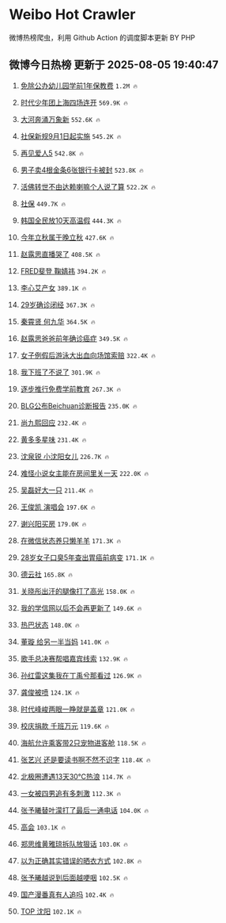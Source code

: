 # Weibo Hot Crawler 



微博热榜爬虫，利用 Github Action 的调度脚本更新 BY PHP 


## 微博今日热榜 更新于 2025-08-05 19:40:47 
1. [免除公办幼儿园学前1年保教费](https://s.weibo.com/weibo?q=%23%E5%85%8D%E9%99%A4%E5%85%AC%E5%8A%9E%E5%B9%BC%E5%84%BF%E5%9B%AD%E5%AD%A6%E5%89%8D1%E5%B9%B4%E4%BF%9D%E6%95%99%E8%B4%B9%23&t=31&band_rank=1&Refer=top) `1.2M 🔥` 

1. [时代少年团上海四场连开](https://s.weibo.com/weibo?q=%E6%97%B6%E4%BB%A3%E5%B0%91%E5%B9%B4%E5%9B%A2%E4%B8%8A%E6%B5%B7%E5%9B%9B%E5%9C%BA%E8%BF%9E%E5%BC%80&t=31&band_rank=2&Refer=top) `569.9K 🔥` 

1. [大河奔涌万象新](https://s.weibo.com/weibo?q=%23%E5%A4%A7%E6%B2%B3%E5%A5%94%E6%B6%8C%E4%B8%87%E8%B1%A1%E6%96%B0%23&t=31&band_rank=3&Refer=top) `552.6K 🔥` 

1. [社保新规9月1日起实施](https://s.weibo.com/weibo?q=%23%E7%A4%BE%E4%BF%9D%E6%96%B0%E8%A7%849%E6%9C%881%E6%97%A5%E8%B5%B7%E5%AE%9E%E6%96%BD%23&t=31&band_rank=4&Refer=top) `545.2K 🔥` 

1. [再见爱人5](https://s.weibo.com/weibo?q=%E5%86%8D%E8%A7%81%E7%88%B1%E4%BA%BA5&t=31&band_rank=5&Refer=top) `542.8K 🔥` 

1. [男子卖4根金条6张银行卡被封](https://s.weibo.com/weibo?q=%23%E7%94%B7%E5%AD%90%E5%8D%964%E6%A0%B9%E9%87%91%E6%9D%A16%E5%BC%A0%E9%93%B6%E8%A1%8C%E5%8D%A1%E8%A2%AB%E5%B0%81%23&t=31&band_rank=6&Refer=top) `523.8K 🔥` 

1. [活佛转世不由达赖喇嘛个人说了算](https://s.weibo.com/weibo?q=%23%E6%B4%BB%E4%BD%9B%E8%BD%AC%E4%B8%96%E4%B8%8D%E7%94%B1%E8%BE%BE%E8%B5%96%E5%96%87%E5%98%9B%E4%B8%AA%E4%BA%BA%E8%AF%B4%E4%BA%86%E7%AE%97%23&t=31&band_rank=7&Refer=top) `522.2K 🔥` 

1. [社保](https://s.weibo.com/weibo?q=%E7%A4%BE%E4%BF%9D&t=31&band_rank=8&Refer=top) `449.7K 🔥` 

1. [韩国全民放10天高温假](https://s.weibo.com/weibo?q=%E9%9F%A9%E5%9B%BD%E5%85%A8%E6%B0%91%E6%94%BE10%E5%A4%A9%E9%AB%98%E6%B8%A9%E5%81%87&t=31&band_rank=9&Refer=top) `444.3K 🔥` 

1. [今年立秋属于晚立秋](https://s.weibo.com/weibo?q=%23%E4%BB%8A%E5%B9%B4%E7%AB%8B%E7%A7%8B%E5%B1%9E%E4%BA%8E%E6%99%9A%E7%AB%8B%E7%A7%8B%23&t=31&band_rank=10&Refer=top) `427.6K 🔥` 

1. [赵露思直播哭了](https://s.weibo.com/weibo?q=%E8%B5%B5%E9%9C%B2%E6%80%9D%E7%9B%B4%E6%92%AD%E5%93%AD%E4%BA%86&t=31&band_rank=11&Refer=top) `408.5K 🔥` 

1. [FRED斐登 鞠婧祎](https://s.weibo.com/weibo?q=FRED%E6%96%90%E7%99%BB%20%E9%9E%A0%E5%A9%A7%E7%A5%8E&t=31&band_rank=12&Refer=top) `394.2K 🔥` 

1. [李心艾产女](https://s.weibo.com/weibo?q=%E6%9D%8E%E5%BF%83%E8%89%BE%E4%BA%A7%E5%A5%B3&t=31&band_rank=13&Refer=top) `389.1K 🔥` 

1. [29岁确诊闭经](https://s.weibo.com/weibo?q=29%E5%B2%81%E7%A1%AE%E8%AF%8A%E9%97%AD%E7%BB%8F&t=31&band_rank=14&Refer=top) `367.3K 🔥` 

1. [秦霄贤 何九华](https://s.weibo.com/weibo?q=%E7%A7%A6%E9%9C%84%E8%B4%A4%20%E4%BD%95%E4%B9%9D%E5%8D%8E&t=31&band_rank=15&Refer=top) `364.5K 🔥` 

1. [赵露思爸爸前年确诊癌症](https://s.weibo.com/weibo?q=%23%E8%B5%B5%E9%9C%B2%E6%80%9D%E7%88%B8%E7%88%B8%E5%89%8D%E5%B9%B4%E7%A1%AE%E8%AF%8A%E7%99%8C%E7%97%87%23&t=31&band_rank=16&Refer=top) `349.5K 🔥` 

1. [女子例假后游泳大出血向场馆索赔](https://s.weibo.com/weibo?q=%23%E5%A5%B3%E5%AD%90%E4%BE%8B%E5%81%87%E5%90%8E%E6%B8%B8%E6%B3%B3%E5%A4%A7%E5%87%BA%E8%A1%80%E5%90%91%E5%9C%BA%E9%A6%86%E7%B4%A2%E8%B5%94%23&t=31&band_rank=17&Refer=top) `322.4K 🔥` 

1. [我下班了不说了](https://s.weibo.com/weibo?q=%E6%88%91%E4%B8%8B%E7%8F%AD%E4%BA%86%E4%B8%8D%E8%AF%B4%E4%BA%86&t=31&band_rank=18&Refer=top) `301.9K 🔥` 

1. [逐步推行免费学前教育](https://s.weibo.com/weibo?q=%23%E9%80%90%E6%AD%A5%E6%8E%A8%E8%A1%8C%E5%85%8D%E8%B4%B9%E5%AD%A6%E5%89%8D%E6%95%99%E8%82%B2%23&t=31&band_rank=19&Refer=top) `267.3K 🔥` 

1. [BLG公布Beichuan诊断报告](https://s.weibo.com/weibo?q=BLG%E5%85%AC%E5%B8%83Beichuan%E8%AF%8A%E6%96%AD%E6%8A%A5%E5%91%8A&t=31&band_rank=20&Refer=top) `235.0K 🔥` 

1. [尚九熙回应](https://s.weibo.com/weibo?q=%E5%B0%9A%E4%B9%9D%E7%86%99%E5%9B%9E%E5%BA%94&t=31&band_rank=21&Refer=top) `232.4K 🔥` 

1. [黄多多星味](https://s.weibo.com/weibo?q=%23%E9%BB%84%E5%A4%9A%E5%A4%9A%E6%98%9F%E5%91%B3%23&t=31&band_rank=22&Refer=top) `231.4K 🔥` 

1. [沈泉锐 小沈阳女儿](https://s.weibo.com/weibo?q=%E6%B2%88%E6%B3%89%E9%94%90%20%E5%B0%8F%E6%B2%88%E9%98%B3%E5%A5%B3%E5%84%BF&t=31&band_rank=23&Refer=top) `226.7K 🔥` 

1. [难怪小说女主能在房间里关一天](https://s.weibo.com/weibo?q=%E9%9A%BE%E6%80%AA%E5%B0%8F%E8%AF%B4%E5%A5%B3%E4%B8%BB%E8%83%BD%E5%9C%A8%E6%88%BF%E9%97%B4%E9%87%8C%E5%85%B3%E4%B8%80%E5%A4%A9&t=31&band_rank=24&Refer=top) `222.0K 🔥` 

1. [吴磊好大一只](https://s.weibo.com/weibo?q=%E5%90%B4%E7%A3%8A%E5%A5%BD%E5%A4%A7%E4%B8%80%E5%8F%AA&t=31&band_rank=25&Refer=top) `211.4K 🔥` 

1. [王俊凯 演唱会](https://s.weibo.com/weibo?q=%E7%8E%8B%E4%BF%8A%E5%87%AF%20%E6%BC%94%E5%94%B1%E4%BC%9A&t=31&band_rank=26&Refer=top) `197.6K 🔥` 

1. [谢兴阳买房](https://s.weibo.com/weibo?q=%E8%B0%A2%E5%85%B4%E9%98%B3%E4%B9%B0%E6%88%BF&t=31&band_rank=27&Refer=top) `179.0K 🔥` 

1. [在微信状态养只懒羊羊](https://s.weibo.com/weibo?q=%E5%9C%A8%E5%BE%AE%E4%BF%A1%E7%8A%B6%E6%80%81%E5%85%BB%E5%8F%AA%E6%87%92%E7%BE%8A%E7%BE%8A&t=31&band_rank=28&Refer=top) `171.3K 🔥` 

1. [28岁女子口臭5年查出胃癌前病变](https://s.weibo.com/weibo?q=%2328%E5%B2%81%E5%A5%B3%E5%AD%90%E5%8F%A3%E8%87%AD5%E5%B9%B4%E6%9F%A5%E5%87%BA%E8%83%83%E7%99%8C%E5%89%8D%E7%97%85%E5%8F%98%23&t=31&band_rank=29&Refer=top) `171.1K 🔥` 

1. [德云社](https://s.weibo.com/weibo?q=%E5%BE%B7%E4%BA%91%E7%A4%BE&t=31&band_rank=30&Refer=top) `165.8K 🔥` 

1. [关晓彤出汗的腿像打了高光](https://s.weibo.com/weibo?q=%E5%85%B3%E6%99%93%E5%BD%A4%E5%87%BA%E6%B1%97%E7%9A%84%E8%85%BF%E5%83%8F%E6%89%93%E4%BA%86%E9%AB%98%E5%85%89&t=31&band_rank=31&Refer=top) `158.0K 🔥` 

1. [我的学信网以后不会再更新了](https://s.weibo.com/weibo?q=%E6%88%91%E7%9A%84%E5%AD%A6%E4%BF%A1%E7%BD%91%E4%BB%A5%E5%90%8E%E4%B8%8D%E4%BC%9A%E5%86%8D%E6%9B%B4%E6%96%B0%E4%BA%86&t=31&band_rank=32&Refer=top) `149.6K 🔥` 

1. [热巴状态](https://s.weibo.com/weibo?q=%23%E7%83%AD%E5%B7%B4%E7%8A%B6%E6%80%81%23&t=31&band_rank=33&Refer=top) `148.0K 🔥` 

1. [董璇 给另一半当妈](https://s.weibo.com/weibo?q=%E8%91%A3%E7%92%87%20%E7%BB%99%E5%8F%A6%E4%B8%80%E5%8D%8A%E5%BD%93%E5%A6%88&t=31&band_rank=34&Refer=top) `141.0K 🔥` 

1. [歌手总决赛帮唱嘉宾线索](https://s.weibo.com/weibo?q=%23%E6%AD%8C%E6%89%8B%E6%80%BB%E5%86%B3%E8%B5%9B%E5%B8%AE%E5%94%B1%E5%98%89%E5%AE%BE%E7%BA%BF%E7%B4%A2%23&t=31&band_rank=35&Refer=top) `132.9K 🔥` 

1. [孙红雷这集我在丁禹兮那看过](https://s.weibo.com/weibo?q=%E5%AD%99%E7%BA%A2%E9%9B%B7%E8%BF%99%E9%9B%86%E6%88%91%E5%9C%A8%E4%B8%81%E7%A6%B9%E5%85%AE%E9%82%A3%E7%9C%8B%E8%BF%87&t=31&band_rank=36&Refer=top) `126.9K 🔥` 

1. [龚俊被喷](https://s.weibo.com/weibo?q=%E9%BE%9A%E4%BF%8A%E8%A2%AB%E5%96%B7&t=31&band_rank=37&Refer=top) `124.1K 🔥` 

1. [时代峰峻两眼一睁就是盖章](https://s.weibo.com/weibo?q=%E6%97%B6%E4%BB%A3%E5%B3%B0%E5%B3%BB%E4%B8%A4%E7%9C%BC%E4%B8%80%E7%9D%81%E5%B0%B1%E6%98%AF%E7%9B%96%E7%AB%A0&t=31&band_rank=38&Refer=top) `121.0K 🔥` 

1. [校庆捐款 千班万元](https://s.weibo.com/weibo?q=%E6%A0%A1%E5%BA%86%E6%8D%90%E6%AC%BE%20%E5%8D%83%E7%8F%AD%E4%B8%87%E5%85%83&t=31&band_rank=39&Refer=top) `119.6K 🔥` 

1. [海航允许乘客带2只宠物进客舱](https://s.weibo.com/weibo?q=%23%E6%B5%B7%E8%88%AA%E5%85%81%E8%AE%B8%E4%B9%98%E5%AE%A2%E5%B8%A62%E5%8F%AA%E5%AE%A0%E7%89%A9%E8%BF%9B%E5%AE%A2%E8%88%B1%23&t=31&band_rank=40&Refer=top) `118.5K 🔥` 

1. [张艺兴 还是要读书啊不然不识字](https://s.weibo.com/weibo?q=%E5%BC%A0%E8%89%BA%E5%85%B4%20%E8%BF%98%E6%98%AF%E8%A6%81%E8%AF%BB%E4%B9%A6%E5%95%8A%E4%B8%8D%E7%84%B6%E4%B8%8D%E8%AF%86%E5%AD%97&t=31&band_rank=41&Refer=top) `118.4K 🔥` 

1. [北极圈遭遇13天30℃热浪](https://s.weibo.com/weibo?q=%23%E5%8C%97%E6%9E%81%E5%9C%88%E9%81%AD%E9%81%8713%E5%A4%A930%E2%84%83%E7%83%AD%E6%B5%AA%23&t=31&band_rank=42&Refer=top) `114.7K 🔥` 

1. [一女被四男追有多刺激](https://s.weibo.com/weibo?q=%E4%B8%80%E5%A5%B3%E8%A2%AB%E5%9B%9B%E7%94%B7%E8%BF%BD%E6%9C%89%E5%A4%9A%E5%88%BA%E6%BF%80&t=31&band_rank=43&Refer=top) `112.3K 🔥` 

1. [张予曦替叶濛打了最后一通电话](https://s.weibo.com/weibo?q=%E5%BC%A0%E4%BA%88%E6%9B%A6%E6%9B%BF%E5%8F%B6%E6%BF%9B%E6%89%93%E4%BA%86%E6%9C%80%E5%90%8E%E4%B8%80%E9%80%9A%E7%94%B5%E8%AF%9D&t=31&band_rank=44&Refer=top) `104.0K 🔥` 

1. [高会](https://s.weibo.com/weibo?q=%E9%AB%98%E4%BC%9A&t=31&band_rank=45&Refer=top) `103.1K 🔥` 

1. [郑思维黄雅琼拆队放狠话](https://s.weibo.com/weibo?q=%23%E9%83%91%E6%80%9D%E7%BB%B4%E9%BB%84%E9%9B%85%E7%90%BC%E6%8B%86%E9%98%9F%E6%94%BE%E7%8B%A0%E8%AF%9D%23&t=31&band_rank=46&Refer=top) `103.0K 🔥` 

1. [以为正确其实错误的晒衣方式](https://s.weibo.com/weibo?q=%E4%BB%A5%E4%B8%BA%E6%AD%A3%E7%A1%AE%E5%85%B6%E5%AE%9E%E9%94%99%E8%AF%AF%E7%9A%84%E6%99%92%E8%A1%A3%E6%96%B9%E5%BC%8F&t=31&band_rank=47&Refer=top) `102.8K 🔥` 

1. [张予曦越说到后面越哽咽](https://s.weibo.com/weibo?q=%E5%BC%A0%E4%BA%88%E6%9B%A6%E8%B6%8A%E8%AF%B4%E5%88%B0%E5%90%8E%E9%9D%A2%E8%B6%8A%E5%93%BD%E5%92%BD&t=31&band_rank=48&Refer=top) `102.5K 🔥` 

1. [国产漫番真有人追吗](https://s.weibo.com/weibo?q=%E5%9B%BD%E4%BA%A7%E6%BC%AB%E7%95%AA%E7%9C%9F%E6%9C%89%E4%BA%BA%E8%BF%BD%E5%90%97&t=31&band_rank=49&Refer=top) `102.4K 🔥` 

1. [TOP 沈阳](https://s.weibo.com/weibo?q=TOP%20%E6%B2%88%E9%98%B3&t=31&band_rank=50&Refer=top) `102.1K 🔥` 

